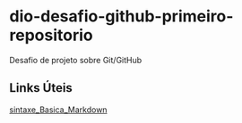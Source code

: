 # dio-desafio-github-primeiro-repositorio
Desafio de projeto sobre Git/GitHub

## Links Úteis 
[sintaxe_Basica_Markdown](https://www.markdownguide.org/basic-syntax/)
